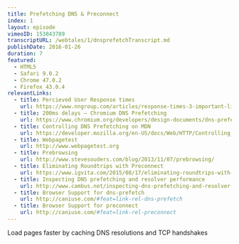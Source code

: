 ```yaml
---
title: Prefetching DNS & Preconnect
index: 1
layout: episode
vimeoID: 153843789
transcriptURL: /webtales/1/dnsprefetchTranscript.md
publishDate: 2016-01-26
duration: 7
featured:
  - HTML5
  - Safari 9.0.2
  - Chrome 47.0.2
  - Firefox 43.0.4
relevantLinks:
  - title: Percieved User Response times
    url: https://www.nngroup.com/articles/response-times-3-important-limits/
  - title: 200ms delays — Chromium DNS Prefetching
    url: https://www.chromium.org/developers/design-documents/dns-prefetching
  - title: Controlling DNS Prefetching on MDN
    url: https://developer.mozilla.org/en-US/docs/Web/HTTP/Controlling_DNS_prefetching
  - title: Webpagetest
    url: http://www.webpagetest.org
  - title: Prebrowsing
    url: http://www.stevesouders.com/blog/2013/11/07/prebrowsing/
  - title: Eliminating Roundtrips with Preconnect
    url: https://www.igvita.com/2015/08/17/eliminating-roundtrips-with-preconnect/
  - title: Inspecting DNS prefetching and resolver performance
    url: http://www.cambus.net/inspecting-dns-prefetching-and-resolver-performance-within-chrome/
  - title: Browser Support for dns-prefetch
    url: http://caniuse.com/#feat=link-rel-dns-prefetch
  - title: Browser Support for preconnect
    url: http://caniuse.com/#feat=link-rel-preconnect
---
```

Load pages faster by caching DNS resolutions and TCP handshakes 



